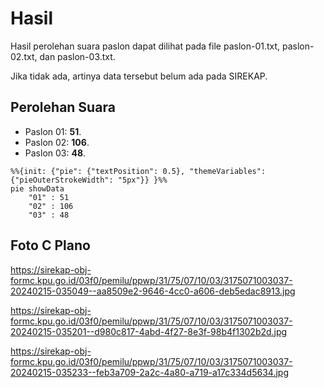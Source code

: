 # Hasil

Hasil perolehan suara paslon dapat dilihat pada file paslon-01.txt, paslon-02.txt, dan paslon-03.txt.

Jika tidak ada, artinya data tersebut belum ada pada SIREKAP.

## Perolehan Suara

 * Paslon 01: **51**.
 * Paslon 02: **106**.
 * Paslon 03: **48**.

```mermaid
%%{init: {"pie": {"textPosition": 0.5}, "themeVariables": {"pieOuterStrokeWidth": "5px"}} }%%
pie showData
    "01" : 51
    "02" : 106
    "03" : 48
```
## Foto C Plano

https://sirekap-obj-formc.kpu.go.id/03f0/pemilu/ppwp/31/75/07/10/03/3175071003037-20240215-035049--aa8509e2-9646-4cc0-a606-deb5edac8913.jpg

https://sirekap-obj-formc.kpu.go.id/03f0/pemilu/ppwp/31/75/07/10/03/3175071003037-20240215-035201--d980c817-4abd-4f27-8e3f-98b4f1302b2d.jpg

https://sirekap-obj-formc.kpu.go.id/03f0/pemilu/ppwp/31/75/07/10/03/3175071003037-20240215-035233--feb3a709-2a2c-4a80-a719-a17c334d5634.jpg
